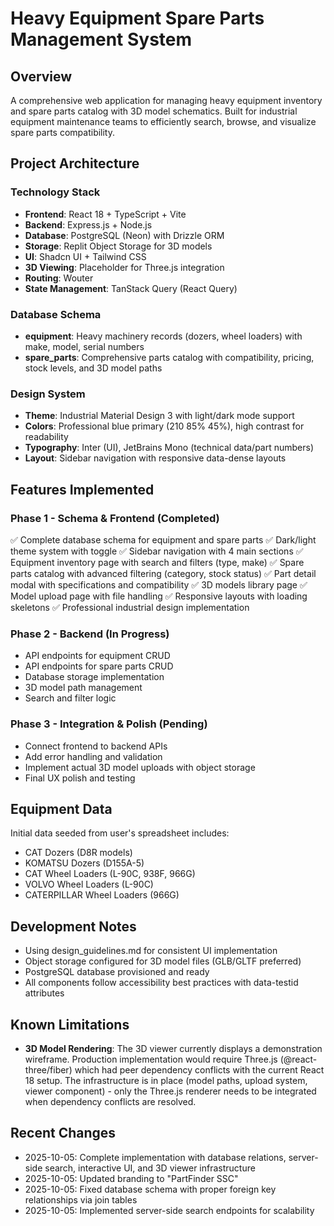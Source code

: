 # Heavy Equipment Spare Parts Management System

## Overview
A comprehensive web application for managing heavy equipment inventory and spare parts catalog with 3D model schematics. Built for industrial equipment maintenance teams to efficiently search, browse, and visualize spare parts compatibility.

## Project Architecture

### Technology Stack
- **Frontend**: React 18 + TypeScript + Vite
- **Backend**: Express.js + Node.js
- **Database**: PostgreSQL (Neon) with Drizzle ORM
- **Storage**: Replit Object Storage for 3D models
- **UI**: Shadcn UI + Tailwind CSS
- **3D Viewing**: Placeholder for Three.js integration
- **Routing**: Wouter
- **State Management**: TanStack Query (React Query)

### Database Schema
- **equipment**: Heavy machinery records (dozers, wheel loaders) with make, model, serial numbers
- **spare_parts**: Comprehensive parts catalog with compatibility, pricing, stock levels, and 3D model paths

### Design System
- **Theme**: Industrial Material Design 3 with light/dark mode support
- **Colors**: Professional blue primary (210 85% 45%), high contrast for readability
- **Typography**: Inter (UI), JetBrains Mono (technical data/part numbers)
- **Layout**: Sidebar navigation with responsive data-dense layouts

## Features Implemented

### Phase 1 - Schema & Frontend (Completed)
✅ Complete database schema for equipment and spare parts
✅ Dark/light theme system with toggle
✅ Sidebar navigation with 4 main sections
✅ Equipment inventory page with search and filters (type, make)
✅ Spare parts catalog with advanced filtering (category, stock status)
✅ Part detail modal with specifications and compatibility
✅ 3D models library page
✅ Model upload page with file handling
✅ Responsive layouts with loading skeletons
✅ Professional industrial design implementation

### Phase 2 - Backend (In Progress)
- API endpoints for equipment CRUD
- API endpoints for spare parts CRUD
- Database storage implementation
- 3D model path management
- Search and filter logic

### Phase 3 - Integration & Polish (Pending)
- Connect frontend to backend APIs
- Add error handling and validation
- Implement actual 3D model uploads with object storage
- Final UX polish and testing

## Equipment Data
Initial data seeded from user's spreadsheet includes:
- CAT Dozers (D8R models)
- KOMATSU Dozers (D155A-5)
- CAT Wheel Loaders (L-90C, 938F, 966G)
- VOLVO Wheel Loaders (L-90C)
- CATERPILLAR Wheel Loaders (966G)

## Development Notes
- Using design_guidelines.md for consistent UI implementation
- Object storage configured for 3D model files (GLB/GLTF preferred)
- PostgreSQL database provisioned and ready
- All components follow accessibility best practices with data-testid attributes

## Known Limitations
- **3D Model Rendering**: The 3D viewer currently displays a demonstration wireframe. Production implementation would require Three.js (@react-three/fiber) which had peer dependency conflicts with the current React 18 setup. The infrastructure is in place (model paths, upload system, viewer component) - only the Three.js renderer needs to be integrated when dependency conflicts are resolved.

## Recent Changes  
- 2025-10-05: Complete implementation with database relations, server-side search, interactive UI, and 3D viewer infrastructure
- 2025-10-05: Updated branding to "PartFinder SSC"
- 2025-10-05: Fixed database schema with proper foreign key relationships via join tables
- 2025-10-05: Implemented server-side search endpoints for scalability

